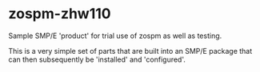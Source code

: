 # zospm-zhw110
Sample SMP/E 'product' for trial use of zospm as well as testing.

This is a very simple set of parts that are built into an SMP/E package
that can then subsequently be 'installed' and 'configured'.
